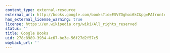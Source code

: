 ```yaml
---
content_type: external-resource
external_url: http://books.google.com/books?id=ESVZOghoi6kC&pg=PAfrontcover
has_external_license_warning: true
license: https://en.wikipedia.org/wiki/All_rights_reserved
status: ''
title: Google Books
uid: 278c8989-3934-4c67-be3e-56f27d2f57c5
wayback_url: ''
---
```

